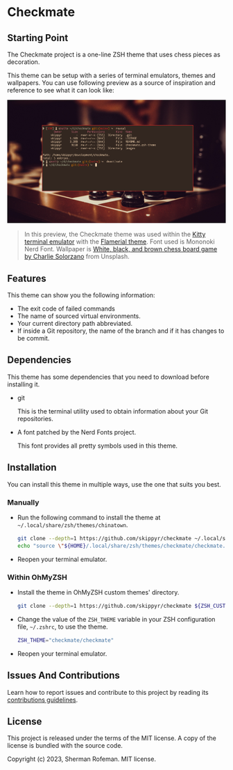 # Checkmate

## Starting Point

The Checkmate project is a one-line ZSH theme that uses chess pieces as
decoration.

This theme can be setup with a series of terminal emulators, themes and
wallpapers. You can use following preview as a source of inspiration and
reference to see what it can look like:

![](./images/preview.png)

> In this preview, the Checkmate theme was used within the [Kitty terminal emulator](https://github.com/kovidgoyal/kitty)
with the [Flamerial theme](https://github.com/skippyr/flamerial). Font used is
Mononoki Nerd Font. Wallpaper is [White, black, and brown chess board game by Charlie Solorzano](https://unsplash.com/photos/aeXK1IeVVoI)
from Unsplash.

## Features

This theme can show you the following information:

* The exit code of failed commands
* The name of sourced virtual environments.
* Your current directory path abbreviated.
* If inside a Git repository, the name of the branch and if it has changes to be
  commit.

## Dependencies

This theme has some dependencies that you need to download before installing it.

* git

    This is the terminal utility used to obtain information about your Git
    repositories.

* A font patched by the Nerd Fonts project.

    This font provides all pretty symbols used in this theme.

## Installation

You can install this theme in multiple ways, use the one that suits you best.

### Manually

* Run the following command to install the theme at
  `~/.local/share/zsh/themes/chinatown`.

    ```bash
    git clone --depth=1 https://github.com/skippyr/checkmate ~/.local/share/zsh/themes/checkmate &&
    echo "source \"${HOME}/.local/share/zsh/themes/checkmate/checkmate.zsh-theme\"" >> ~/.zshrc
    ```

* Reopen your terminal emulator.

### Within OhMyZSH

* Install the theme in OhMyZSH custom themes' directory.

    ```bash
    git clone --depth=1 https://github.com/skippyr/checkmate ${ZSH_CUSTOM:-${HOME}/.oh-my-zsh/custom}/themes/checkmate
    ```

* Change the value of the `ZSH_THEME` variable in your ZSH configuration file,
  `~/.zshrc`, to use the theme.

    ```bash
    ZSH_THEME="checkmate/checkmate"
    ```

* Reopen your terminal emulator.

## Issues And Contributions

Learn how to report issues and contribute to this project by reading its
[contributions guidelines](https://skippyr.github.io/materials/pages/contributions_guidelines.html).

## License

This project is released under the terms of the MIT license. A copy of the
license is bundled with the source code.

Copyright (c) 2023, Sherman Rofeman. MIT license.
